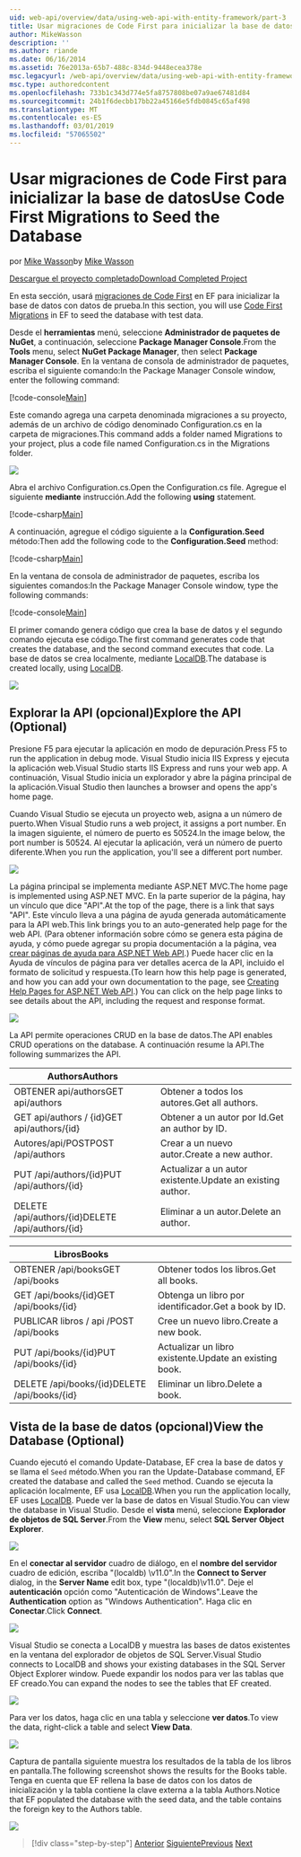 ```yaml
---
uid: web-api/overview/data/using-web-api-with-entity-framework/part-3
title: Usar migraciones de Code First para inicializar la base de datos | Microsoft Docs
author: MikeWasson
description: ''
ms.author: riande
ms.date: 06/16/2014
ms.assetid: 76e2013a-65b7-488c-834d-9448ecea378e
msc.legacyurl: /web-api/overview/data/using-web-api-with-entity-framework/part-3
msc.type: authoredcontent
ms.openlocfilehash: 733b1c343d774e5fa8757808be07a9ae67481d84
ms.sourcegitcommit: 24b1f6decbb17bb22a45166e5fdb0845c65af498
ms.translationtype: MT
ms.contentlocale: es-ES
ms.lasthandoff: 03/01/2019
ms.locfileid: "57065502"
---
```

<a name="use-code-first-migrations-to-seed-the-database"></a><span data-ttu-id="3be60-102">Usar migraciones de Code First para inicializar la base de datos</span><span class="sxs-lookup"><span data-stu-id="3be60-102">Use Code First Migrations to Seed the Database</span></span>
====================
<span data-ttu-id="3be60-103">por [Mike Wasson](https://github.com/MikeWasson)</span><span class="sxs-lookup"><span data-stu-id="3be60-103">by [Mike Wasson](https://github.com/MikeWasson)</span></span>

[<span data-ttu-id="3be60-104">Descargue el proyecto completado</span><span class="sxs-lookup"><span data-stu-id="3be60-104">Download Completed Project</span></span>](https://github.com/MikeWasson/BookService)

<span data-ttu-id="3be60-105">En esta sección, usará [migraciones de Code First](https://msdn.microsoft.com/data/jj591621) en EF para inicializar la base de datos con datos de prueba.</span><span class="sxs-lookup"><span data-stu-id="3be60-105">In this section, you will use [Code First Migrations](https://msdn.microsoft.com/data/jj591621) in EF to seed the database with test data.</span></span>

<span data-ttu-id="3be60-106">Desde el **herramientas** menú, seleccione **Administrador de paquetes de NuGet**, a continuación, seleccione **Package Manager Console**.</span><span class="sxs-lookup"><span data-stu-id="3be60-106">From the **Tools** menu, select **NuGet Package Manager**, then select **Package Manager Console**.</span></span> <span data-ttu-id="3be60-107">En la ventana de consola de administrador de paquetes, escriba el siguiente comando:</span><span class="sxs-lookup"><span data-stu-id="3be60-107">In the Package Manager Console window, enter the following command:</span></span>

[!code-console[Main](part-3/samples/sample1.cmd)]

<span data-ttu-id="3be60-108">Este comando agrega una carpeta denominada migraciones a su proyecto, además de un archivo de código denominado Configuration.cs en la carpeta de migraciones.</span><span class="sxs-lookup"><span data-stu-id="3be60-108">This command adds a folder named Migrations to your project, plus a code file named Configuration.cs in the Migrations folder.</span></span>

![](part-3/_static/image1.png)

<span data-ttu-id="3be60-109">Abra el archivo Configuration.cs.</span><span class="sxs-lookup"><span data-stu-id="3be60-109">Open the Configuration.cs file.</span></span> <span data-ttu-id="3be60-110">Agregue el siguiente **mediante** instrucción.</span><span class="sxs-lookup"><span data-stu-id="3be60-110">Add the following **using** statement.</span></span>

[!code-csharp[Main](part-3/samples/sample2.cs)]

<span data-ttu-id="3be60-111">A continuación, agregue el código siguiente a la **Configuration.Seed** método:</span><span class="sxs-lookup"><span data-stu-id="3be60-111">Then add the following code to the **Configuration.Seed** method:</span></span>

[!code-csharp[Main](part-3/samples/sample3.cs)]

<span data-ttu-id="3be60-112">En la ventana de consola de administrador de paquetes, escriba los siguientes comandos:</span><span class="sxs-lookup"><span data-stu-id="3be60-112">In the Package Manager Console window, type the following commands:</span></span>

[!code-console[Main](part-3/samples/sample4.cmd)]

<span data-ttu-id="3be60-113">El primer comando genera código que crea la base de datos y el segundo comando ejecuta ese código.</span><span class="sxs-lookup"><span data-stu-id="3be60-113">The first command generates code that creates the database, and the second command executes that code.</span></span> <span data-ttu-id="3be60-114">La base de datos se crea localmente, mediante [LocalDB](https://msdn.microsoft.com/library/hh510202.aspx).</span><span class="sxs-lookup"><span data-stu-id="3be60-114">The database is created locally, using [LocalDB](https://msdn.microsoft.com/library/hh510202.aspx).</span></span>

![](part-3/_static/image2.png)

## <a name="explore-the-api-optional"></a><span data-ttu-id="3be60-115">Explorar la API (opcional)</span><span class="sxs-lookup"><span data-stu-id="3be60-115">Explore the API (Optional)</span></span>

<span data-ttu-id="3be60-116">Presione F5 para ejecutar la aplicación en modo de depuración.</span><span class="sxs-lookup"><span data-stu-id="3be60-116">Press F5 to run the application in debug mode.</span></span> <span data-ttu-id="3be60-117">Visual Studio inicia IIS Express y ejecuta la aplicación web.</span><span class="sxs-lookup"><span data-stu-id="3be60-117">Visual Studio starts IIS Express and runs your web app.</span></span> <span data-ttu-id="3be60-118">A continuación, Visual Studio inicia un explorador y abre la página principal de la aplicación.</span><span class="sxs-lookup"><span data-stu-id="3be60-118">Visual Studio then launches a browser and opens the app's home page.</span></span>

<span data-ttu-id="3be60-119">Cuando Visual Studio se ejecuta un proyecto web, asigna a un número de puerto.</span><span class="sxs-lookup"><span data-stu-id="3be60-119">When Visual Studio runs a web project, it assigns a port number.</span></span> <span data-ttu-id="3be60-120">En la imagen siguiente, el número de puerto es 50524.</span><span class="sxs-lookup"><span data-stu-id="3be60-120">In the image below, the port number is 50524.</span></span> <span data-ttu-id="3be60-121">Al ejecutar la aplicación, verá un número de puerto diferente.</span><span class="sxs-lookup"><span data-stu-id="3be60-121">When you run the application, you'll see a different port number.</span></span>

![](part-3/_static/image3.png)

<span data-ttu-id="3be60-122">La página principal se implementa mediante ASP.NET MVC.</span><span class="sxs-lookup"><span data-stu-id="3be60-122">The home page is implemented using ASP.NET MVC.</span></span> <span data-ttu-id="3be60-123">En la parte superior de la página, hay un vínculo que dice "API".</span><span class="sxs-lookup"><span data-stu-id="3be60-123">At the top of the page, there is a link that says "API".</span></span> <span data-ttu-id="3be60-124">Este vínculo lleva a una página de ayuda generada automáticamente para la API web.</span><span class="sxs-lookup"><span data-stu-id="3be60-124">This link brings you to an auto-generated help page for the web API.</span></span> <span data-ttu-id="3be60-125">(Para obtener información sobre cómo se genera esta página de ayuda, y cómo puede agregar su propia documentación a la página, vea [crear páginas de ayuda para ASP.NET Web API](../../getting-started-with-aspnet-web-api/creating-api-help-pages.md).) Puede hacer clic en la Ayuda de vínculos de página para ver detalles acerca de la API, incluido el formato de solicitud y respuesta.</span><span class="sxs-lookup"><span data-stu-id="3be60-125">(To learn how this help page is generated, and how you can add your own documentation to the page, see [Creating Help Pages for ASP.NET Web API](../../getting-started-with-aspnet-web-api/creating-api-help-pages.md).) You can click on the help page links to see details about the API, including the request and response format.</span></span>

![](part-3/_static/image4.png)

<span data-ttu-id="3be60-126">La API permite operaciones CRUD en la base de datos.</span><span class="sxs-lookup"><span data-stu-id="3be60-126">The API enables CRUD operations on the database.</span></span> <span data-ttu-id="3be60-127">A continuación resume la API.</span><span class="sxs-lookup"><span data-stu-id="3be60-127">The following summarizes the API.</span></span>

| <span data-ttu-id="3be60-128">Authors</span><span class="sxs-lookup"><span data-stu-id="3be60-128">Authors</span></span> |  |
| --- | -- |
| <span data-ttu-id="3be60-129">OBTENER api/authors</span><span class="sxs-lookup"><span data-stu-id="3be60-129">GET api/authors</span></span> | <span data-ttu-id="3be60-130">Obtener a todos los autores.</span><span class="sxs-lookup"><span data-stu-id="3be60-130">Get all authors.</span></span> |
| <span data-ttu-id="3be60-131">GET api/authors / {id}</span><span class="sxs-lookup"><span data-stu-id="3be60-131">GET api/authors/{id}</span></span> | <span data-ttu-id="3be60-132">Obtener a un autor por Id.</span><span class="sxs-lookup"><span data-stu-id="3be60-132">Get an author by ID.</span></span> |
| <span data-ttu-id="3be60-133">Autores/api/POST</span><span class="sxs-lookup"><span data-stu-id="3be60-133">POST /api/authors</span></span> | <span data-ttu-id="3be60-134">Crear a un nuevo autor.</span><span class="sxs-lookup"><span data-stu-id="3be60-134">Create a new author.</span></span> |
| <span data-ttu-id="3be60-135">PUT /api/authors/{id}</span><span class="sxs-lookup"><span data-stu-id="3be60-135">PUT /api/authors/{id}</span></span> | <span data-ttu-id="3be60-136">Actualizar a un autor existente.</span><span class="sxs-lookup"><span data-stu-id="3be60-136">Update an existing author.</span></span> |
| <span data-ttu-id="3be60-137">DELETE /api/authors/{id}</span><span class="sxs-lookup"><span data-stu-id="3be60-137">DELETE /api/authors/{id}</span></span> | <span data-ttu-id="3be60-138">Eliminar a un autor.</span><span class="sxs-lookup"><span data-stu-id="3be60-138">Delete an author.</span></span> |

| <span data-ttu-id="3be60-139">Libros</span><span class="sxs-lookup"><span data-stu-id="3be60-139">Books</span></span> |  |
| --- | -- |
| <span data-ttu-id="3be60-140">OBTENER /api/books</span><span class="sxs-lookup"><span data-stu-id="3be60-140">GET /api/books</span></span> | <span data-ttu-id="3be60-141">Obtener todos los libros.</span><span class="sxs-lookup"><span data-stu-id="3be60-141">Get all books.</span></span> |
| <span data-ttu-id="3be60-142">GET /api/books/{id}</span><span class="sxs-lookup"><span data-stu-id="3be60-142">GET /api/books/{id}</span></span> | <span data-ttu-id="3be60-143">Obtenga un libro por identificador.</span><span class="sxs-lookup"><span data-stu-id="3be60-143">Get a book by ID.</span></span> |
| <span data-ttu-id="3be60-144">PUBLICAR libros / api /</span><span class="sxs-lookup"><span data-stu-id="3be60-144">POST /api/books</span></span> | <span data-ttu-id="3be60-145">Cree un nuevo libro.</span><span class="sxs-lookup"><span data-stu-id="3be60-145">Create a new book.</span></span> |
| <span data-ttu-id="3be60-146">PUT /api/books/{id}</span><span class="sxs-lookup"><span data-stu-id="3be60-146">PUT /api/books/{id}</span></span> | <span data-ttu-id="3be60-147">Actualizar un libro existente.</span><span class="sxs-lookup"><span data-stu-id="3be60-147">Update an existing book.</span></span> |
| <span data-ttu-id="3be60-148">DELETE /api/books/{id}</span><span class="sxs-lookup"><span data-stu-id="3be60-148">DELETE /api/books/{id}</span></span> | <span data-ttu-id="3be60-149">Eliminar un libro.</span><span class="sxs-lookup"><span data-stu-id="3be60-149">Delete a book.</span></span> |

## <a name="view-the-database-optional"></a><span data-ttu-id="3be60-150">Vista de la base de datos (opcional)</span><span class="sxs-lookup"><span data-stu-id="3be60-150">View the Database (Optional)</span></span>

<span data-ttu-id="3be60-151">Cuando ejecutó el comando Update-Database, EF crea la base de datos y se llama el `Seed` método.</span><span class="sxs-lookup"><span data-stu-id="3be60-151">When you ran the Update-Database command, EF created the database and called the `Seed` method.</span></span> <span data-ttu-id="3be60-152">Cuando se ejecuta la aplicación localmente, EF usa [LocalDB](https://blogs.msdn.com/b/sqlexpress/archive/2011/07/12/introducing-localdb-a-better-sql-express.aspx).</span><span class="sxs-lookup"><span data-stu-id="3be60-152">When you run the application locally, EF uses [LocalDB](https://blogs.msdn.com/b/sqlexpress/archive/2011/07/12/introducing-localdb-a-better-sql-express.aspx).</span></span> <span data-ttu-id="3be60-153">Puede ver la base de datos en Visual Studio.</span><span class="sxs-lookup"><span data-stu-id="3be60-153">You can view the database in Visual Studio.</span></span> <span data-ttu-id="3be60-154">Desde el **vista** menú, seleccione **Explorador de objetos de SQL Server**.</span><span class="sxs-lookup"><span data-stu-id="3be60-154">From the **View** menu, select **SQL Server Object Explorer**.</span></span>

![](part-3/_static/image5.png)

<span data-ttu-id="3be60-155">En el **conectar al servidor** cuadro de diálogo, en el **nombre del servidor** cuadro de edición, escriba "(localdb) \v11.0".</span><span class="sxs-lookup"><span data-stu-id="3be60-155">In the **Connect to Server** dialog, in the **Server Name** edit box, type "(localdb)\v11.0".</span></span> <span data-ttu-id="3be60-156">Deje el **autenticación** opción como "Autenticación de Windows".</span><span class="sxs-lookup"><span data-stu-id="3be60-156">Leave the **Authentication** option as "Windows Authentication".</span></span> <span data-ttu-id="3be60-157">Haga clic en **Conectar**.</span><span class="sxs-lookup"><span data-stu-id="3be60-157">Click **Connect**.</span></span>

![](part-3/_static/image6.png)

<span data-ttu-id="3be60-158">Visual Studio se conecta a LocalDB y muestra las bases de datos existentes en la ventana del explorador de objetos de SQL Server.</span><span class="sxs-lookup"><span data-stu-id="3be60-158">Visual Studio connects to LocalDB and shows your existing databases in the SQL Server Object Explorer window.</span></span> <span data-ttu-id="3be60-159">Puede expandir los nodos para ver las tablas que EF creado.</span><span class="sxs-lookup"><span data-stu-id="3be60-159">You can expand the nodes to see the tables that EF created.</span></span>

![](part-3/_static/image7.png)

<span data-ttu-id="3be60-160">Para ver los datos, haga clic en una tabla y seleccione **ver datos**.</span><span class="sxs-lookup"><span data-stu-id="3be60-160">To view the data, right-click a table and select **View Data**.</span></span>

![](part-3/_static/image8.png)

<span data-ttu-id="3be60-161">Captura de pantalla siguiente muestra los resultados de la tabla de los libros en pantalla.</span><span class="sxs-lookup"><span data-stu-id="3be60-161">The following screenshot shows the results for the Books table.</span></span> <span data-ttu-id="3be60-162">Tenga en cuenta que EF rellena la base de datos con los datos de inicialización y la tabla contiene la clave externa a la tabla Authors.</span><span class="sxs-lookup"><span data-stu-id="3be60-162">Notice that EF populated the database with the seed data, and the table contains the foreign key to the Authors table.</span></span>

![](part-3/_static/image9.png)

> [!div class="step-by-step"]
> <span data-ttu-id="3be60-163">[Anterior](part-2.md)
> [Siguiente](part-4.md)</span><span class="sxs-lookup"><span data-stu-id="3be60-163">[Previous](part-2.md)
[Next](part-4.md)</span></span>
